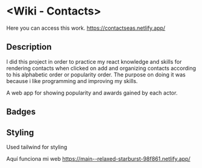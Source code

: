 # <Wiki - Contacts>

Here you can access this work. https://contactseas.netlify.app/

## Description

I did this project in order to practice my react knowledge and skills for rendering contacts when clicked on add and organizing contacts according to his alphabetic order or popularity order. The purpose on doing it was because i like programming and improving my skills.

A web app for showing popularity and awards gained by each actor.


## Badges


## Styling


Used tailwind for styling



Aquí funciona mi web https://main--relaxed-starburst-98f861.netlify.app/